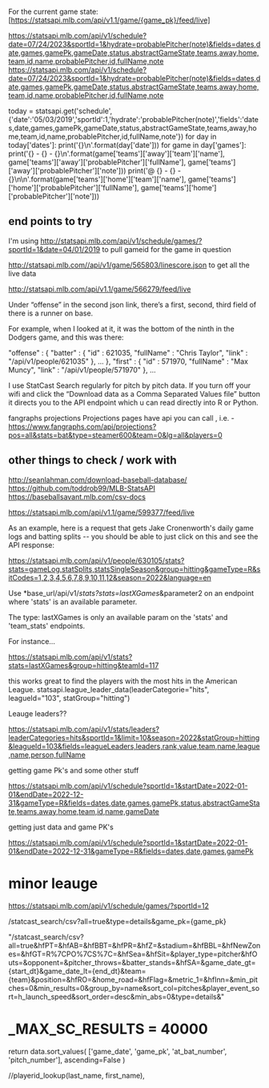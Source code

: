 

For the current game state: [https://statsapi.mlb.com/api/v1.1/game/{game_pk}/feed/live]





https://statsapi.mlb.com/api/v1/schedule?date=07/24/2023&sportId=1&hydrate=probablePitcher(note)&fields=dates,date,games,gamePk,gameDate,status,abstractGameState,teams,away,home,team,id,name,probablePitcher,id,fullName,note
https://statsapi.mlb.com/api/v1/schedule?date=07/24/2023&sportId=1&hydrate=probablePitcher(note)&fields=dates,date,games,gamePk,gameDate,status,abstractGameState,teams,away,home,team,id,name,probablePitcher,id,fullName,note




today = statsapi.get('schedule',{'date':'05/03/2019','sportId':1,'hydrate':'probablePitcher(note)','fields':'dates,date,games,gamePk,gameDate,status,abstractGameState,teams,away,home,team,id,name,probablePitcher,id,fullName,note'})
for day in today['dates']:
    print('{}\n'.format(day['date']))
    for game in day['games']:
        print('{} - {} - {}\n'.format(game['teams']['away']['team']['name'], game['teams']['away']['probablePitcher']['fullName'], game['teams']['away']['probablePitcher']['note']))
        print('@ {} - {} - {}\n\n'.format(game['teams']['home']['team']['name'], game['teams']['home']['probablePitcher']['fullName'], game['teams']['home']['probablePitcher']['note']))





## end points to try



I'm using http://statsapi.mlb.com/api/v1/schedule/games/?sportId=1&date=04/01/2019 to pull gameid for the game in question

http://statsapi.mlb.com//api/v1/game/565803/linescore.json to get all the live data


http://statsapi.mlb.com/api/v1.1/game/566279/feed/live




Under “offense” in the second json link, there’s a first, second, third field of there is a runner on base.

For example, when I looked at it, it was the bottom of the ninth in the Dodgers game, and this was there:

"offense" : { "batter" : { "id" : 621035, "fullName" : "Chris Taylor", "link" : "/api/v1/people/621035" }, ... }, "first" : { "id" : 571970, "fullName" : "Max Muncy", "link" : "/api/v1/people/571970" }, ...




I use StatCast Search regularly for pitch by pitch data. If you turn off your wifi and click the “Download data as a Comma Separated Values file” button it directs you to the API endpoint which u can read directly into R or Python.




fangraphs projections 
Projections pages have api you can call , i.e. - https://www.fangraphs.com/api/projections?pos=all&stats=bat&type=steamer600&team=0&lg=all&players=0


## other things to check / work with
http://seanlahman.com/download-baseball-database/
https://github.com/toddrob99/MLB-StatsAPI
https://baseballsavant.mlb.com/csv-docs






https://statsapi.mlb.com/api/v1.1/game/599377/feed/live


As an example, here is a request that gets Jake Cronenworth's daily game logs and batting splits -- you should be able to just click on this and see the API response:

https://statsapi.mlb.com/api/v1/people/630105/stats?stats=gameLog,statSplits,statsSingleSeason&group=hitting&gameType=R&sitCodes=1,2,3,4,5,6,7,8,9,10,11,12&season=2022&language=en









Use *base_url/api/v1/*stats?stats=lastXGames*&parameter2 on an endpoint where 'stats' is an available parameter.

The type: lastXGames is only an available param on the 'stats' and 'team_stats' endpoints.

For instance...

https://statsapi.mlb.com/api/v1/stats?stats=lastXGames&group=hitting&teamId=117







 this works great to find the players with the most hits in the American League.
statsapi.league_leader_data(leaderCategorie="hits", leagueId="103", statGroup="hitting")





Leauge leaders?? 

https://statsapi.mlb.com/api/v1/stats/leaders?leaderCategories=hits&sportId=1&limit=10&season=2022&statGroup=hitting&leagueId=103&fields=leagueLeaders,leaders,rank,value,team,name,league,name,person,fullName








getting game Pk's and some other stuff

https://statsapi.mlb.com/api/v1/schedule?sportId=1&startDate=2022-01-01&endDate=2022-12-31&gameType=R&fields=dates,date,games,gamePk,status,abstractGameState,teams,away,home,team,id,name,gameDate




getting just data and  game PK's

https://statsapi.mlb.com/api/v1/schedule?sportId=1&startDate=2022-01-01&endDate=2022-12-31&gameType=R&fields=dates,date,games,gamePk



# minor leauge
https://statsapi.mlb.com/api/v1/schedule/games/?sportId=12



/statcast_search/csv?all=true&type=details&game_pk={game_pk}




"/statcast_search/csv?all=true&hfPT=&hfAB=&hfBBT=&hfPR=&hfZ=&stadium=&hfBBL=&hfNewZones=&hfGT=R%7CPO%7CS%7C=&hfSea=&hfSit=&player_type=pitcher&hfOuts=&opponent=&pitcher_throws=&batter_stands=&hfSA=&game_date_gt={start_dt}&game_date_lt={end_dt}&team={team}&position=&hfRO=&home_road=&hfFlag=&metric_1=&hfInn=&min_pitches=0&min_results=0&group_by=name&sort_col=pitches&player_event_sort=h_launch_speed&sort_order=desc&min_abs=0&type=details&"
# _MAX_SC_RESULTS = 40000







  return data.sort_values(
        ['game_date', 'game_pk', 'at_bat_number', 'pitch_number'],
        ascending=False
    )





//playerid_lookup(last_name, first_name), 



